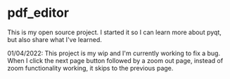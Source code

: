 # pdf_editor
This is my open source project. I started it so I can learn more about pyqt, but also share what I've learned.

01/04/2022: This project is my wip and I'm currently working to fix a bug. When I click the next page button followed by a zoom out page, instead of zoom functionality working, it skips to the previous page.
